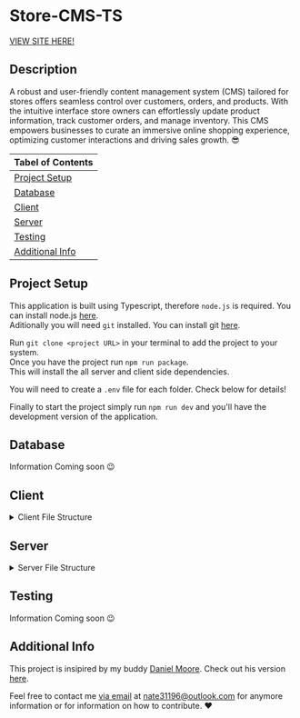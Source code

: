 # Store-CMS-TS

[VIEW SITE HERE!](https://store-cms-client-dev.up.railway.app/)

<a name="Description"></a>

## Description

A robust and user-friendly content management system (CMS) tailored for stores offers seamless control over customers, orders,  and products. With the intuitive interface store owners can effortlessly update product information, track customer orders, and manage inventory. This CMS empowers businesses to curate an immersive online shopping experience, optimizing customer interactions and driving sales growth. 😎

| **Tabel of Contents**                           |
| ----------------------------------------------- |
| [Project Setup](#project-setup)                 |
| [Database](#database-architecture) |
| [Client](#client)                               |
| [Server](#server)                               |
| [Testing](#testing)                             |
| [Additional Info](#additional-info)             |

<a name="Project Setup"></a>

## Project Setup

This application is built using Typescript, therefore `node.js` is required. You can install node.js [here](https://nodejs.org/en/).\
Aditionally you will need `git` installed. You can install git [here](https://git-scm.com/downloads).

Run `git clone <project URL>` in your terminal to add the project to your system.\
Once you have the project run `npm run package`.\
This will install the all server and client side dependencies.

You will need to create a `.env` file for each folder. Check below for details!

Finally to start the project simply run `npm run dev` and you'll have the development version of the application.

<a name="Database"></a>

## Database

Information Coming soon 😉

<a name="Client"></a>

## Client
<details>
    <summary>Client File Structure</summary>
    <br>

```
/client
    /public
    /src
        /assests
        /components
            /Deposits
            /Footer
            /Header
            /ListItems
            /Nav
            /Orders
            /Stats
            /Title
        /context
        /pages
            /auth
                /login
                /register
            /customers
            /dashboard
            /landing
            /notFound
            /orders
            /products
            /settings
            /statistics
        /app.tsx
```    
<br>
</details>

<a name="Server"></a>

## Server


<details>
<summary> Server File Structure</summary>
<br>

```
/server
    /config
        /default.ts
        /custom-environment-variables.ts
        /test.ts
    /src
        /controllers
            /user.controller.ts
            /session.controller.ts
            /customer.controller.ts
            /order.controller.ts
            /item.controller.ts
            /stock.controller.ts
            /category.controller.ts
            /color.controller.ts
        /middleware
            /deserializedUser.ts
            /requireUser.ts
            /validateResource.ts
        /models
            /user.model.ts
            /session.model.ts
        /schemas
            /user.schemas.ts
            /session.schemas.ts
            /customer.schemas.ts
            /order.schemas.ts
            /item.schemas.ts
            /stock.schemas.ts
            /category.schemas.ts
            /color.schemas.ts
        /services
            /user.services.ts
            /session.services.ts
            /customer.services.ts
            /order.services.ts
            /item.services.ts
            /stock.services.ts
            /category.services.ts
            /color.services.ts
        /utils
            /connect.ts
            /jwt.utils.ts
            /logger.ts
            /server.ts
        /routes
            /user.routes.ts
            /session.routes.ts
            /customer.routes.ts
            /order.routes.ts
            /item.routes.ts
            /stock.routes.ts
            /category.croutests
            /color.routes.ts
        /app.ts
```
<br>
</details>

<a name="Testing"></a>

## Testing

Information Coming soon 😉

<a name="Additional Info"></a>

## Additional Info

This project is insipired by my buddy [Daniel Moore](https://github.com/daedadev). Check out his version [here](https://github.com/daedadev/Shop-CMS).

Feel free to contact me [via email](nate31196@outlook.com) at nate31196@outlook.com for anymore information or for information on how to contribute. ❤️
